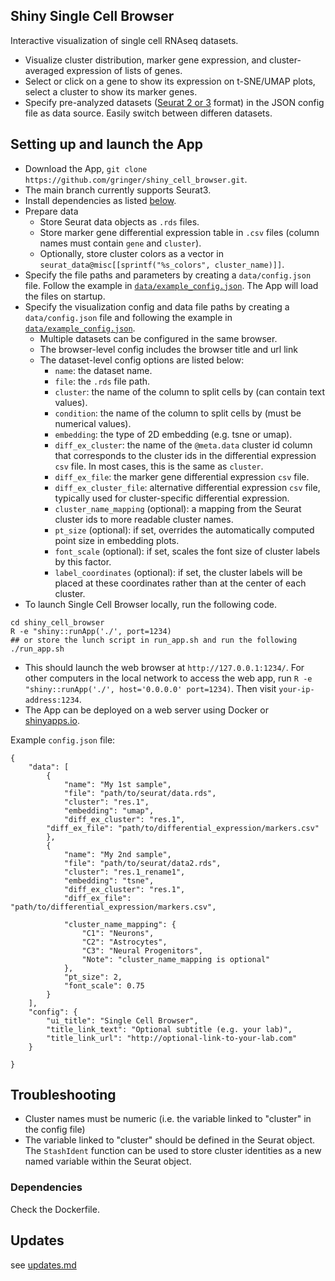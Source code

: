 
## Shiny Single Cell Browser

Interactive visualization of single cell RNAseq datasets. 

  - Visualize cluster distribution, marker gene expression, and cluster-averaged expression of lists of genes. 
  - Select or click on a gene to show its expression on t-SNE/UMAP plots, select a cluster to show its marker genes.
  - Specify pre-analyzed datasets ([Seurat 2 or 3](https://github.com/satijalab/seurat) format) in the JSON config file as data source. Easily switch between differen datasets.

## Setting up and launch the App
  
  - Download the App, `git clone https://github.com/gringer/shiny_cell_browser.git`.
  - The main branch currently supports Seurat3.
  - Install dependencies as listed [below](#dependencies).
  - Prepare data
    - Store Seurat data objects as `.rds` files.
    - Store marker gene differential expression table in `.csv` files (column names must contain `gene` and `cluster`).
    - Optionally, store cluster colors as a vector in `seurat_data@misc[[sprintf("%s_colors", cluster_name)]]`.
  - Specify the file paths and parameters by creating a `data/config.json` file. Follow the example in [`data/example_config.json`](data/example_config.json). The App will load the files on startup. 
  - Specify the visualization config and data file paths by creating a `data/config.json` file and following the example in [`data/example_config.json`](data/example_config.json). 
    - Multiple datasets can be configured in the same browser.
    - The browser-level config includes the browser title and url link
    - The dataset-level config options are listed below:
      - `name`: the dataset name.
      - `file`: the `.rds` file path.
      - `cluster`: the name of the column to split cells by (can contain text values).
      - `condition`: the name of the column to split cells by (must be numerical values).
      - `embedding`: the type of 2D embedding (e.g. tsne or umap).
      - `diff_ex_cluster`: the name of the `@meta.data` cluster id column that corresponds to the cluster ids in the differential expression `csv` file. In most cases, this is the same as `cluster`.
      - `diff_ex_file`: the marker gene differential expression `csv` file.
      - `diff_ex_cluster_file`: alternative differential expression `csv` file, typically used for cluster-specific differential expression.
      - `cluster_name_mapping` (optional): a mapping from the Seurat cluster ids to more readable cluster names.
      - `pt_size` (optional): if set, overrides the automatically computed point size in embedding plots.
      - `font_scale` (optional): if set, scales the font size of cluster labels by this factor.
      - `label_coordinates` (optional): if set, the cluster labels will be placed at these coordinates rather than at the center of each cluster.
  - To launch Single Cell Browser locally, run the following code.  
  ```
  cd shiny_cell_browser
  R -e "shiny::runApp('./', port=1234)
  ## or store the lunch script in run_app.sh and run the following
  ./run_app.sh 
  ```
  - This should launch the web browser at `http://127.0.0.1:1234/`. For other computers in the local network to access the web app, run `R -e "shiny::runApp('./', host='0.0.0.0' port=1234)`. Then visit `your-ip-address:1234`.
  - The App can be deployed on a web server using Docker or [shinyapps.io](https://www.shinyapps.io).
  
Example `config.json` file: 

```
{
    "data": [
        {
            "name": "My 1st sample",
            "file": "path/to/seurat/data.rds",
            "cluster": "res.1",
            "embedding": "umap",
            "diff_ex_cluster": "res.1", 
	    "diff_ex_file": "path/to/differential_expression/markers.csv"
        },
        {
            "name": "My 2nd sample",
            "file": "path/to/seurat/data2.rds",
            "cluster": "res.1_rename1",
            "embedding": "tsne",
            "diff_ex_cluster": "res.1", 
            "diff_ex_file": "path/to/differential_expression/markers.csv",

            "cluster_name_mapping": {
                "C1": "Neurons",
                "C2": "Astrocytes",
                "C3": "Neural Progenitors",
                "Note": "cluster_name_mapping is optional"
            },
            "pt_size": 2,
            "font_scale": 0.75
        }
    ],
    "config": {
        "ui_title": "Single Cell Browser",
        "title_link_text": "Optional subtitle (e.g. your lab)",
        "title_link_url": "http://optional-link-to-your-lab.com"
    }

}

```

## Troubleshooting

* Cluster names must be numeric (i.e. the variable linked to "cluster" in the config file)
* The variable linked to "cluster" should be defined in the Seurat object. The `StashIdent` function can be used to store cluster identities as a new named variable within the Seurat object.

### Dependencies

Check the Dockerfile.
  
## Updates

see [updates.md](UPDATES.md)



